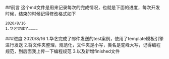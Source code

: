 ##前言
这个md文件是用来记录每次的完成情况，也就是下面的进度，每次开发时候，结束的时候记得修改格式如下
```
2020/8/16
1.华艺完成了。。。。。
```
###进度
2020/8/16
1.华艺完成了邮件发送的test案例，使用了template模板引擎进行发送
2.将文件夹整理，规范化，文件夹是小写，类名是驼峰大写，记得编程规范，到后面我上传一下编程规范
3.以及新增finished文件